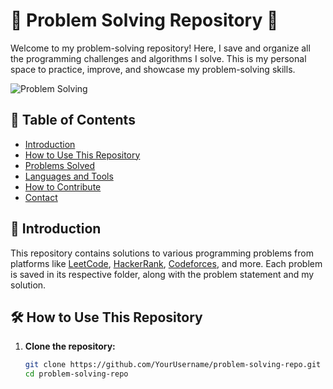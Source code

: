 # 🧩 Problem Solving Repository 🧠

Welcome to my problem-solving repository! Here, I save and organize all the programming challenges and algorithms I solve. This is my personal space to practice, improve, and showcase my problem-solving skills.

![Problem Solving](https://miro.medium.com/max/1400/1*L-MaD8lzEM94Yxv0byCnyQ.png)

## 🌟 Table of Contents

- [Introduction](#introduction)
- [How to Use This Repository](#how-to-use-this-repository)
- [Problems Solved](#problems-solved)
- [Languages and Tools](#languages-and-tools)
- [How to Contribute](#how-to-contribute)
- [Contact](#contact)

## 📖 Introduction

This repository contains solutions to various programming problems from platforms like [LeetCode](https://leetcode.com/), [HackerRank](https://www.hackerrank.com/), [Codeforces](https://codeforces.com/), and more. Each problem is saved in its respective folder, along with the problem statement and my solution.

## 🛠️ How to Use This Repository

1. **Clone the repository:**

   ```sh
   git clone https://github.com/YourUsername/problem-solving-repo.git
   cd problem-solving-repo
